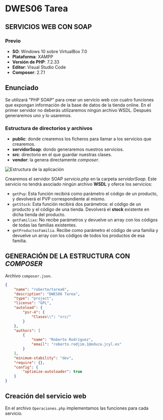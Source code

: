 # DWES06 Tarea

## SERVICIOS WEB CON SOAP

### Previo
- **SO**: Windows 10 sobre VirtualBox 7.0
- **Plataforma**: XAMPP
- **Versión de PHP**: 7.2.33
- **Editor**: Visual Studio Code
- **Composer**: 2.7.1

## Enunciado

Se utilizará "PHP SOAP" para crear un servicio web con cuatro funciones que expongan información de la base de datos de la tienda online. 
En el primer servidor no deberás utilizaremos ningún archivo WSDL. Después generaremos uno y lo usaremos.

### Estructura de directorios y archivos

- **public**: donde crearemos los ficheros para llamar a los servicios que crearemos.
- **servidorSoap**: dondo generaremos nuestros servicios.
- **src**: directorio en el que guardar nuestras clases.
- **vendor**: la genera directamente *composer*.

![Estructura de la aplicación](/assets/DWES06_TAR_R01_Arbol.png "Estructura de la aplicación")

Crearemos el servidor SOAP *servicio.php* en la carpeta *servidorSoap*.
Este servicio no tendrá asociado ningún archivo **WSDL** y oferce los servicios:

- `getPvp`: Esta función recibirá como parámetro el código de un producto, y devolverá el PVP correspondiente al mismo.
- `getStock`:  Esta función recibirá dos parámetros: el código de un producto y el código de una tienda. Devolverá el **stock** existente en dicha tienda del producto.
- `getFamilias`: No recibe parámetros y devuelve un array con los códigos de todas las familias existentes.
- `getProductosFamilia`. Recibe como parámetro el código de una familia y devuelve un array con los códigos de todos los productos de esa familia.


## GENERACIÓN DE LA ESTRUCTURA CON *COMPOSER*

Archivo `composer.json`.

```json
{
    "name": "roberto/tarea6",
    "description": "DWES06 Tarea",
    "type": "project",
    "license": "GPL",
    "autoload": {
        "psr-4": {
            "Clases\\": "src/"
        }
    },
    "authors": [
        {
            "name": "Roberto Rodríguez",
            "email": "roberto.rodjim.1@educa.jcyl.es"
        }
    ],
    "minimum-stability": "dev",
    "require": {},
    "config": {
        "optimize-autoloader": true
    }
}
```

## Creación del servicio web

En el archivo `Operaciones.php` implementamos las funciones para cada servicio.